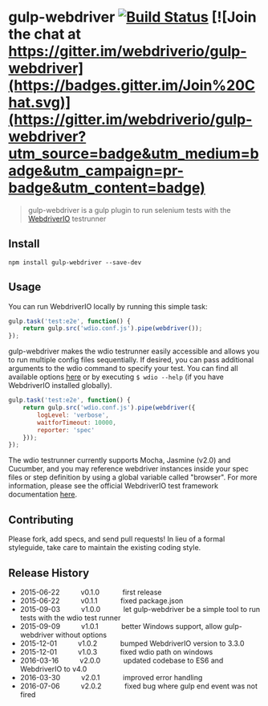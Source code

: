 gulp-webdriver [![Build Status](https://travis-ci.org/webdriverio/gulp-webdriver.svg?branch=master)](https://travis-ci.org/webdriverio/gulp-webdriver) [![Join the chat at https://gitter.im/webdriverio/gulp-webdriver](https://badges.gitter.im/Join%20Chat.svg)](https://gitter.im/webdriverio/gulp-webdriver?utm_source=badge&utm_medium=badge&utm_campaign=pr-badge&utm_content=badge)
==============

> gulp-webdriver is a gulp plugin to run selenium tests with the [WebdriverIO](http://webdriver.io) testrunner

## Install

```shell
npm install gulp-webdriver --save-dev
```

## Usage

You can run WebdriverIO locally by running this simple task:

```js
gulp.task('test:e2e', function() {
    return gulp.src('wdio.conf.js').pipe(webdriver());
});
```

gulp-webdriver makes the wdio testrunner easily accessible and allows you to run multiple config files
sequentially. If desired, you can pass additional arguments to the wdio command to specify your test.
You can find all available options [here](http://webdriver.io/guide/testrunner/gettingstarted.html)
or by executing `$ wdio --help` (if you have WebdriverIO installed globally).

```js
gulp.task('test:e2e', function() {
    return gulp.src('wdio.conf.js').pipe(webdriver({
        logLevel: 'verbose',
        waitforTimeout: 10000,
        reporter: 'spec'
    }));
});
```

The wdio testrunner currently supports Mocha, Jasmine (v2.0) and Cucumber, and you may reference webdriver instances inside your spec files or step definition by using a global variable called "browser". For more information, please see the official WebdriverIO test framework documentation [here](http://webdriver.io/guide/testrunner/frameworks.html).

## Contributing
Please fork, add specs, and send pull requests! In lieu of a formal styleguide, take care to
maintain the existing coding style.

## Release History
* 2015-06-22   v0.1.0       first release
* 2015-06-22   v0.1.1       fixed package.json
* 2015-09-03   v1.0.0       let gulp-webdriver be a simple tool to run tests with the wdio test runner
* 2015-09-09   v1.0.1       better Windows support, allow gulp-webdriver without options
* 2015-12-01   v1.0.2       bumped WebdriverIO version to 3.3.0
* 2015-12-01   v1.0.3       fixed wdio path on windows
* 2016-03-16   v2.0.0       updated codebase to ES6 and WebdriverIO to v4.0
* 2016-03-30   v2.0.1       improved error handling
* 2016-07-06   v2.0.2       fixed bug where gulp end event was not fired
